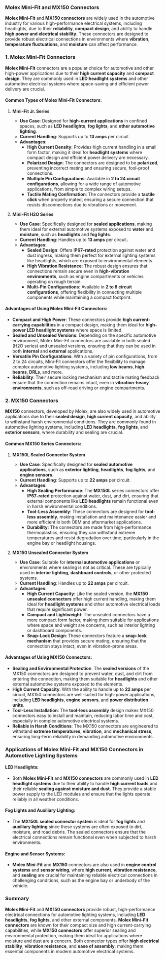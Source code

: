 ### **Molex Mini-Fit and MX150 Connectors**

**Molex Mini-Fit** and **MX150 connectors** are widely used in the automotive industry for various high-performance electrical systems, including headlights, due to their **reliability**, **compact design**, and ability to handle **high power and electrical stability**. These connectors are designed to provide robust electrical connections in environments where **vibration**, **temperature fluctuations**, and **moisture** can affect performance.

### 1. **Molex Mini-Fit Connectors**

**Molex Mini-Fit** connectors are a popular choice for automotive and other high-power applications due to their **high current capacity** and **compact design**. They are commonly used in **LED headlight systems** and other automotive electrical systems where space-saving and efficient power delivery are crucial.

#### Common Types of Molex Mini-Fit Connectors:

1. **Mini-Fit Jr. Series**
   - **Use Case**: Designed for **high-current applications** in confined spaces, such as **LED headlights**, **fog lights**, and **other automotive lighting**.
   - **Current Handling**: Supports up to **13 amps** per circuit.
   - **Advantages**:
     - **High Current Density**: Provides high current handling in a small form factor, making it ideal for **headlight systems** where compact design and efficient power delivery are necessary.
     - **Polarized Design**: The connectors are designed to be **polarized**, preventing incorrect mating and ensuring secure, fool-proof connections.
     - **Multiple Pin Configurations**: Available in **2 to 24 circuit configurations**, allowing for a wide range of automotive applications, from simple to complex wiring setups.
     - **Tactile Mating Confirmation**: The connectors provide a **tactile click** when properly mated, ensuring a secure connection that resists disconnections due to vibrations or movement.

2. **Mini-Fit H2O Series**
   - **Use Case**: Specifically designed for **sealed applications**, making them ideal for external automotive systems exposed to **water** and **moisture**, such as **headlights** and **fog lights**.
   - **Current Handling**: Handles up to **13 amps** per circuit.
   - **Advantages**:
     - **Sealed Design**: Offers **IP67-rated** protection against water and dust ingress, making them perfect for external lighting systems like headlights, which are exposed to environmental elements.
     - **High Vibration Resistance**: The robust design ensures that connections remain secure even in **high-vibration environments**, such as engine compartments or vehicles operating on rough terrain.
     - **Multi-Pin Configurations**: Available in **2 to 8 circuit configurations**, offering flexibility in connecting multiple components while maintaining a compact footprint.

#### Advantages of Using Molex Mini-Fit Connectors:
- **Compact and High Power**: These connectors provide **high current-carrying capabilities** in a compact design, making them ideal for **high-power LED headlight systems** where space is limited.
- **Sealed and Unsealed Versions**: Depending on the specific automotive environment, Molex Mini-Fit connectors are available in both sealed (H2O series) and unsealed versions, ensuring that they can be used in both **internal** and **external** applications.
- **Versatile Pin Configurations**: With a variety of pin configurations, from 2 to 24 circuits, Mini-Fit connectors offer the flexibility to manage complex automotive lighting systems, including **low beams**, **high beams**, **DRLs**, and more.
- **Reliability**: Their secure locking mechanism and tactile mating feedback ensure that the connection remains intact, even in **vibration-heavy environments**, such as off-road driving or engine compartments.

### 2. **MX150 Connectors**

**MX150** connectors, developed by Molex, are also widely used in automotive applications due to their **sealed design**, **high current capacity**, and ability to withstand harsh environmental conditions. They are commonly found in automotive lighting systems, including **LED headlights**, **fog lights**, and **exterior sensors**, where durability and sealing are crucial.

#### Common MX150 Series Connectors:

1. **MX150L Sealed Connector System**
   - **Use Case**: Specifically designed for **sealed automotive applications**, such as **exterior lighting**, **headlights**, **fog lights**, and **engine sensors**.
   - **Current Handling**: Supports up to **22 amps** per circuit.
   - **Advantages**:
     - **High Sealing Performance**: The **MX150L** series connectors offer **IP67-rated** protection against water, dust, and dirt, ensuring that external components like **LED headlights** remain functional even in harsh environmental conditions.
     - **Tool-Less Assembly**: These connectors are designed for **tool-less assembly**, making installation and maintenance easier and more efficient in both OEM and aftermarket applications.
     - **Durability**: The connectors are made from high-performance thermoplastics, ensuring they can withstand extreme temperatures and resist degradation over time, particularly in the engine bay or headlight housings.

2. **MX150 Unsealed Connector System**
   - **Use Case**: Suitable for **internal automotive applications** or environments where sealing is not as critical. These are typically used in **interior lighting**, **dashboard controls**, or other protected systems.
   - **Current Handling**: Handles up to **22 amps** per circuit.
   - **Advantages**:
     - **High Current Capacity**: Like the sealed version, the **MX150 unsealed connectors** offer high current handling, making them ideal for **headlight systems** and other automotive electrical loads that require significant power.
     - **Compact and Lightweight**: The unsealed connectors have a more compact form factor, making them suitable for applications where space and weight are concerns, such as interior lighting or dashboard components.
     - **Snap-Lock Design**: These connectors feature a **snap-lock mechanism** that provides secure mating, ensuring that the connection stays intact, even in vibration-prone areas.

#### Advantages of Using MX150 Connectors:
- **Sealing and Environmental Protection**: The **sealed versions** of the MX150 connectors are designed to prevent water, dust, and dirt from entering the connection, making them suitable for **headlights** and other external automotive systems exposed to the elements.
- **High Current Capacity**: With the ability to handle up to **22 amps** per circuit, MX150 connectors are well-suited for high-power applications, including **LED headlights**, **engine sensors**, and **power distribution units**.
- **Tool-Less Installation**: The **tool-less assembly** design makes MX150 connectors easy to install and maintain, reducing labor time and cost, especially in complex automotive electrical systems.
- **Reliable in Harsh Conditions**: The MX150 connectors are engineered to withstand **extreme temperatures**, **vibration**, and **mechanical stress**, ensuring long-term reliability in demanding automotive environments.

### Applications of Molex Mini-Fit and MX150 Connectors in Automotive Lighting Systems

#### **LED Headlights**:
- Both **Molex Mini-Fit** and **MX150 connectors** are commonly used in **LED headlight systems** due to their ability to handle **high current loads** and their reliable **sealing against moisture and dust**. They provide a stable power supply to the LED modules and ensure that the lights operate reliably in all weather conditions.

#### **Fog Lights and Auxiliary Lighting**:
- The **MX150L sealed connector system** is ideal for **fog lights** and **auxiliary lighting** since these systems are often exposed to dirt, moisture, and road debris. The sealed connectors ensure that the electrical connections remain functional even when subjected to harsh environments.

#### **Engine and Sensor Systems**:
- **Molex Mini-Fit** and **MX150** connectors are also used in **engine control systems** and **sensor wiring**, where **high current**, **vibration resistance**, and **sealing** are crucial for maintaining reliable electrical connections in challenging conditions, such as the engine bay or underbody of the vehicle.

### Summary

**Molex Mini-Fit** and **MX150 connectors** provide robust, high-performance electrical connections for automotive lighting systems, including **LED headlights**, **fog lights**, and other external components. **Molex Mini-Fit connectors** are known for their compact size and high current-carrying capabilities, while **MX150 connectors** offer superior sealing and environmental protection, making them ideal for applications where moisture and dust are a concern. Both connector types offer **high electrical stability**, **vibration resistance**, and **ease of assembly**, making them essential components in modern automotive electrical systems.
